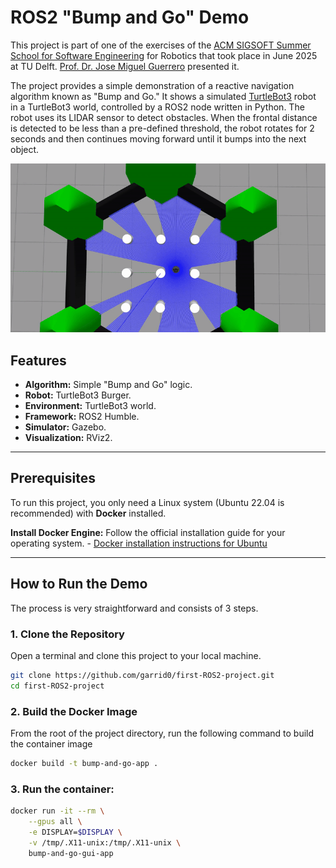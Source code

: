 # ROS2 "Bump and Go" Demo

This project is part of one of the exercises of the [ACM SIGSOFT Summer School for Software Engineering](https://scivenia.com/en/event/acm-sigsoft-summer-school-for-software-engineering-in-robotic) for Robotics that took place in June 2025 at TU Delft. [Prof. Dr. Jose Miguel Guerrero](https://github.com/jmguerreroh) presented it. 

The project provides a simple demonstration of a reactive navigation algorithm known as "Bump and Go." It shows a simulated [TurtleBot3](https://www.turtlebot.com/turtlebot3/) robot in a TurtleBot3 world, controlled by a ROS2 node written in Python. The robot uses its LIDAR sensor to detect obstacles. When the frontal distance is detected to be less than a pre-defined threshold, the robot rotates for 2 seconds and then continues moving forward until it bumps into the next object.

![Demostración del Robot en Acción](videos/bump_and_go.gif)

## Features

- **Algorithm:** Simple "Bump and Go" logic.
- **Robot:** TurtleBot3 Burger.
- **Environment:** TurtleBot3 world.
- **Framework:** ROS2 Humble.
- **Simulator:** Gazebo.
- **Visualization:** RViz2.

---

## Prerequisites

To run this project, you only need a Linux system (Ubuntu 22.04 is recommended) with **Docker** installed.

**Install Docker Engine:**
    Follow the official installation guide for your operating system.
    - [Docker installation instructions for Ubuntu](https://docs.docker.com/engine/install/ubuntu/)

---

## How to Run the Demo

The process is very straightforward and consists of 3 steps.

### 1. Clone the Repository

Open a terminal and clone this project to your local machine.

```bash
git clone https://github.com/garrid0/first-ROS2-project.git
cd first-ROS2-project
```

### 2. Build the Docker Image
From the root of the project directory, run the following command to build the container image
```bash
docker build -t bump-and-go-app .
```

### 3. Run the container:
```bash
docker run -it --rm \
    --gpus all \
    -e DISPLAY=$DISPLAY \
    -v /tmp/.X11-unix:/tmp/.X11-unix \
    bump-and-go-gui-app
```




